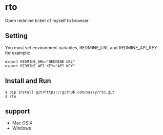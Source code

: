 # rto
Open redmine ticket of myself to browser.  

## Setting

You must set environment variables, REDMINE_URL and REDMINE_API_KEY.
for example:

```
export REDMINE_URL="REDMINE URL"
export REDMINE_API_KEY="API KEY"
```

## Install and Run

```
$ pip install git+https://github.com/sassy/rto.git
$ rto
```


## support

* Mac OS X
* Windows
